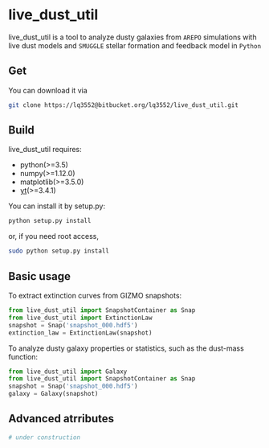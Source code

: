 # live\_dust\_util
live_dust_util is a tool to analyze dusty galaxies from `AREPO` simulations with live dust models and `SMUGGLE` stellar formation and feedback model  in `Python`

## Get

You can download it via
```bash
git clone https://lq3552@bitbucket.org/lq3552/live_dust_util.git
```

## Build

live\_dust\_util requires:

 * python(>=3.5)
 * numpy(>=1.12.0)
 * matplotlib(>=3.5.0)
 * [yt](http://yt-project.org)(>=3.4.1)

You can install it by setup.py:
```bash
python setup.py install
```

or, if you need root access,
```bash
sudo python setup.py install
```

## Basic usage

To extract extinction curves from GIZMO snapshots:
```python
from live_dust_util import SnapshotContainer as Snap
from live_dust_util import ExtinctionLaw
snapshot = Snap('snapshot_000.hdf5')
extinction_law = ExtinctionLaw(snapshot)
```

To analyze dusty galaxy properties or statistics, such as the dust-mass function:
```python
from live_dust_util import Galaxy
from live_dust_util import SnapshotContainer as Snap
snapshot = Snap('snapshot_000.hdf5')
galaxy = Galaxy(snapshot)
```

## Advanced atrributes

```python
# under construction
```
